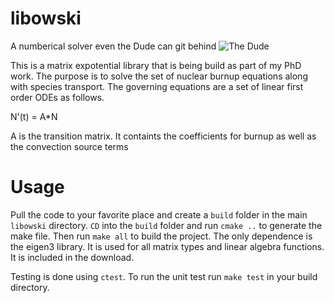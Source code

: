 # libowski
A numberical solver even the Dude can git behind
![The Dude](https://images2.minutemediacdn.com/image/upload/c_crop,h_1191,w_2118,x_41,y_0/f_auto,q_auto,w_1100/v1554931540/shape/mentalfloss/61708-gramercy_pictures.jpg "The Dude")

This is a matrix expotential library that is being build as part of my PhD work. The purpose is to solve the set of nuclear burnup equations along with species transport. The governing equations are a set of linear first order ODEs as follows.

N'(t) = A*N

A is the transition matrix. It containts the coefficients for burnup as well as the convection source terms 

# Usage
Pull the code to your favorite place and create a `build` folder in the main `libowski` directory. `CD` into the `build` folder and run `cmake ..` to generate the make file. Then run `make all` to build the project. The only dependence is the eigen3 library. It is used for all matrix types and linear algebra functions. It is included in the download.

Testing is done using `ctest`. To run the unit test run `make test` in your build directory.
